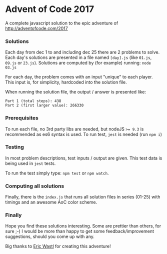 # Advent of Code 2017

A complete javascript solution to the epic adventure of http://adventofcode.com/2017


### Solutions

Each day from dec 1 to and including dec 25 there are 2 problems to solve.
Each day's solutions are presented in a file named `[day].js` (like `01.js`, `09.js` or `23.js`). 
Solutions are computed by (for example) running: `node 03.js`

For each day, the problem comes with an input "unique" to each player. This input is, for simplicity, hardcoded into the solution file.

When running the solution file, the output / answer is presented like:

```
Part 1 (total steps): 438
Part 2 (first larger value): 266330
```


### Prerequisites

To run each file, no 3rd party libs are needed, but nodeJS `>= 9.3` is recommended as es6 syntax is used.
To run test, `jest` is needed (run `npm i`)


### Testing

In most problem descriptions, test inputs / output are given.
This test data is being used in `jest` tests.

To run the test simply type: `npm test` or `npm watch`.


### Computing all solutions

Finally, there is the `index.js` that runs all solution files in series (01-25) with timings and an awesome AoC color scheme.


### Finally

Hope you find these solutions interesting. Some are prettier than others, for sure ;-) I would be more than happy to get some feedback/improvement suggestions, should you come up with any.

Big thanks to [Eric Wastl](https://twitter.com/ericwastl) for creating this adventure!
